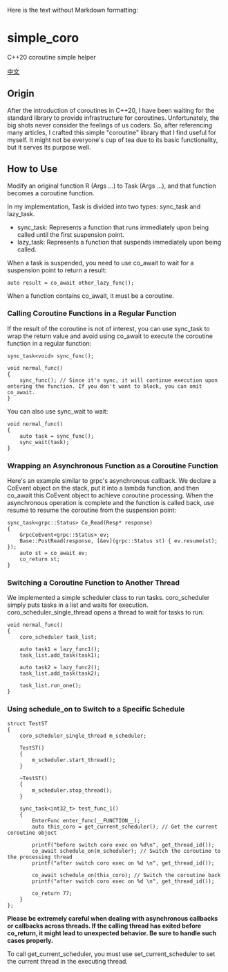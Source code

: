 Here is the text without Markdown formatting:

# simple_coro
C++20 coroutine simple helper

[中文](README.md)

## Origin
After the introduction of coroutines in C++20, I have been waiting for the standard library to provide infrastructure for coroutines. Unfortunately, the big shots never consider the feelings of us coders. So, after referencing many articles, I crafted this simple "coroutine" library that I find useful for myself. It might not be everyone's cup of tea due to its basic functionality, but it serves its purpose well.

## How to Use
Modify an original function R (Args ...) to Task<R> (Args ...), and that function becomes a coroutine function.

In my implementation, Task is divided into two types: sync_task and lazy_task. 
- sync_task: Represents a function that runs immediately upon being called until the first suspension point.
- lazy_task: Represents a function that suspends immediately upon being called.

When a task is suspended, you need to use co_await to wait for a suspension point to return a result:
```
auto result = co_await other_lazy_func();
```

When a function contains co_await, it must be a coroutine.

### Calling Coroutine Functions in a Regular Function
If the result of the coroutine is not of interest, you can use sync_task to wrap the return value and avoid using co_await to execute the coroutine function in a regular function:
```
sync_task<void> sync_func();

void normal_func()
{
    sync_func(); // Since it's sync, it will continue execution upon entering the function. If you don't want to block, you can omit co_await.
}
```

You can also use sync_wait to wait:
```
void normal_func()
{
    auto task = sync_func();
    sync_wait(task);
}
```

### Wrapping an Asynchronous Function as a Coroutine Function
Here's an example similar to grpc's asynchronous callback. We declare a CoEvent object on the stack, put it into a lambda function, and then co_await this CoEvent object to achieve coroutine processing. When the asynchronous operation is complete and the function is called back, use resume to resume the coroutine from the suspension point:
```
sync_task<grpc::Status> Co_Read(Resp* response)
{
    GrpcCoEvent<grpc::Status> ev;
    Base::PostRead(response, [&ev](grpc::Status st) { ev.resume(st); });
    auto st = co_await ev;
    co_return st;
}
```

### Switching a Coroutine Function to Another Thread
We implemented a simple scheduler class to run tasks. coro_scheduler simply puts tasks in a list and waits for execution. coro_scheduler_single_thread opens a thread to wait for tasks to run:
```
void normal_func()
{
    coro_scheduler task_list;

    auto task1 = lazy_func1();
    task_list.add_task(task1);

    auto task2 = lazy_func2();
    task_list.add_task(task2);

    task_list.run_one();
}
```

### Using schedule_on to Switch to a Specific Schedule
```
struct TestST
{
    coro_scheduler_single_thread m_scheduler;

    TestST()
    {
        m_scheduler.start_thread();
    }

    ~TestST()
    {
        m_scheduler.stop_thread();
    }

    sync_task<int32_t> test_func_1()
    {
        EnterFunc enter_func(__FUNCTION__);
        auto this_coro = get_current_scheduler(); // Get the current coroutine object

        printf("before switch coro exec on %d\n", get_thread_id());
        co_await schedule_on(m_scheduler); // Switch the coroutine to the processing thread
        printf("after switch coro exec on %d \n", get_thread_id());

        co_await schedule_on(this_coro); // Switch the coroutine back
        printf("after switch coro exec on %d \n", get_thread_id());

        co_return 77;
    }
};
```
**Please be extremely careful when dealing with asynchronous callbacks or callbacks across threads. If the calling thread has exited before co_return, it might lead to unexpected behavior. Be sure to handle such cases properly.**

To call get_current_scheduler, you must use set_current_scheduler to set the current thread in the executing thread.